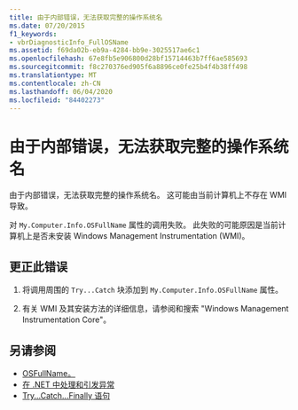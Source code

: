 ```yaml
---
title: 由于内部错误，无法获取完整的操作系统名
ms.date: 07/20/2015
f1_keywords:
- vbrDiagnosticInfo_FullOSName
ms.assetid: f69da02b-eb9a-4284-bb9e-3025517ae6c1
ms.openlocfilehash: 67e8fb5e906800d28bf15714463b7ff6ae585693
ms.sourcegitcommit: f8c270376ed905f6a8896ce0fe25b4f4b38ff498
ms.translationtype: MT
ms.contentlocale: zh-CN
ms.lasthandoff: 06/04/2020
ms.locfileid: "84402273"
---
```

# <a name="could-not-obtain-full-operation-system-name-due-to-internal-error"></a>由于内部错误，无法获取完整的操作系统名
由于内部错误，无法获取完整的操作系统名。 这可能由当前计算机上不存在 WMI 导致。  
  
 对 `My.Computer.Info.OSFullName` 属性的调用失败。 此失败的可能原因是当前计算机上是否未安装 Windows Management Instrumentation (WMI)。  
  
## <a name="to-correct-this-error"></a>更正此错误  
  
1. 将调用周围的 `Try...Catch` 块添加到 `My.Computer.Info.OSFullName` 属性。  
  
2. 有关 WMI 及其安装方法的详细信息，请参阅和搜索 "Windows Management Instrumentation Core"。  
  
## <a name="see-also"></a>另请参阅

- [OSFullName。](xref:Microsoft.VisualBasic.Devices.ComputerInfo.OSFullName)
- [在 .NET 中处理和引发异常](../../standard/exceptions/index.md)
- [Try...Catch...Finally 语句](../language-reference/statements/try-catch-finally-statement.md)
